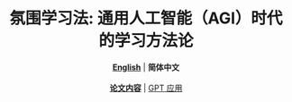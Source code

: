 <h1 align="center">氛围学习法: 通用人工智能（AGI）时代的学习方法论</h1>
<div align="center">
  <a href="./README.md"><strong>English</strong></a> | <strong>简体中文</strong>
  <br/>
  <br/>
  <a href="./vibe-learning_zh_CN.md"><strong>论文内容</strong></a> | <a href="https://chatgpt.com/g/g-67f0e2a0fd1c8191adbc37d924f8986c-fen-wei-xue-xi-fa">GPT 应用</>
</div>